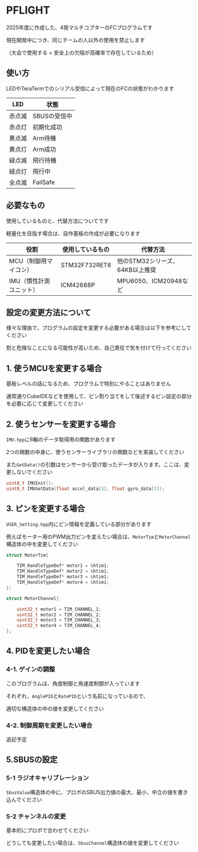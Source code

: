 # PFLIGHT 

2025年度に作成した、4発マルチコプターのFCプログラムです

現在開発中につき、同じチームの人以外の使用を禁止します

（大会で使用する + 安全上の欠陥が高確率で存在しているため）

## 使い方

LEDやTeraTermでのシリアル受信によって現在のFCの状態がわかります

| LED        | 状態      
|--------------|------------------------|
| 赤点滅 | SBUSの受信中   | 
| 赤点灯 | 初期化成功     |
| 黄点滅 | Arm待機   | 
| 黄点灯 | Arm成功     |
| 緑点滅 | 飛行待機  | 
| 緑点灯 | 飛行中     |
| 全点滅 | FailSafe     |


## 必要なもの

使用しているものと、代替方法についてです

軽量化を目指す場合は、自作基板の作成が必要になります

| 役割         | 使用しているもの        | 代替方法              |
|--------------|------------------------|-----------------------|
| MCU（制御用マイコン） | STM32F732RET6         | 他のSTM32シリーズ、64KB以上推奨|
| IMU（慣性計測ユニット） | ICM42688P              | MPU6050、ICM20948など |

## 設定の変更方法について

様々な理由で、プログラムの設定を変更する必要がある場合は以下を参考にしてください

割と危険なことになる可能性が高いため、自己責任で気を付けて行ってください

## 1. 使うMCUを変更する場合

基板レベルの話になるため、プログラムで特別にやることはありません

通常通りCubeIDEなどを使用して、ピン割り当てをして後述するピン設定の部分を必要に応じて変更してください

## 2. 使うセンサーを変更する場合

``IMU.hpp``に6軸のデータ取得用の関数があります

2つの関数の中身に、使うセンサーライブラリの関数などを実装してください

また```GetData()```の引数はセンサーから受け取ったデータが入ります。ここは、変更しないでください

```cpp
uint8_t IMUInit();
uint8_t IMUGetData(float accel_data[3], float gyro_data[3]);
```

## 3. ピンを変更する場合

```USER_Setting.hpp```内にピン情報を定義している部分があります

例えばモーター用のPWM出力ピンを変えたい場合は、```MotorTim```と```MotorChannel```構造体の中を変更してください

```cpp
struct MotorTim{

	TIM_HandleTypeDef* motor1 = &htim1;
	TIM_HandleTypeDef* motor2 = &htim1;
	TIM_HandleTypeDef* motor3 = &htim1;
	TIM_HandleTypeDef* motor4 = &htim1;
};
```

```cpp
struct MotorChannel{

	uint32_t motor1 = TIM_CHANNEL_1;
	uint32_t motor2 = TIM_CHANNEL_2;
	uint32_t motor3 = TIM_CHANNEL_3;
	uint32_t motor4 = TIM_CHANNEL_4;
};
```

## 4. PIDを変更したい場合

### 4-1. ゲインの調整

このプログラムは、角度制御と角速度制御が入っています

それぞれ、```AnglePID```と```RatePID```という名前になっているので、

適切な構造体の中の値を変更してください

### 4-2. 制御周期を変更したい場合

追記予定

## 5.SBUSの設定

### 5-1 ラジオキャリブレーション

```SbusValue```構造体の中に、プロポのSBUS出力値の最大、最小、中立の値を書き込んでください

### 5-2 チャンネルの変更

基本的にプロポで合わせてください

どうしても変更したい場合は、```SbusChannel```構造体の値を変更してください




